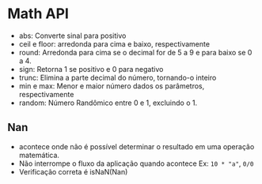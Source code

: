 # Math API
- abs: Converte sinal para positivo
- ceil e floor: arredonda para cima e baixo, respectivamente
- round: Arredonda para cima se o decimal for de 5 a 9 e para baixo se 0 a 4.
- sign: Retorna 1 se positivo e 0 para negativo
- trunc: Elimina a parte decimal do número, tornando-o inteiro
- min e max: Menor e maior número dados os parâmetros, respectivamente
- random: Número Randômico entre 0 e 1, excluindo o 1.

## Nan
- acontece onde não é possível determinar o resultado em uma operação matemática.
- Não interrompe o fluxo da aplicação quando acontece
Ex: `10 * "a"`, `0/0`
- Verificação correta é isNaN(Nan)

